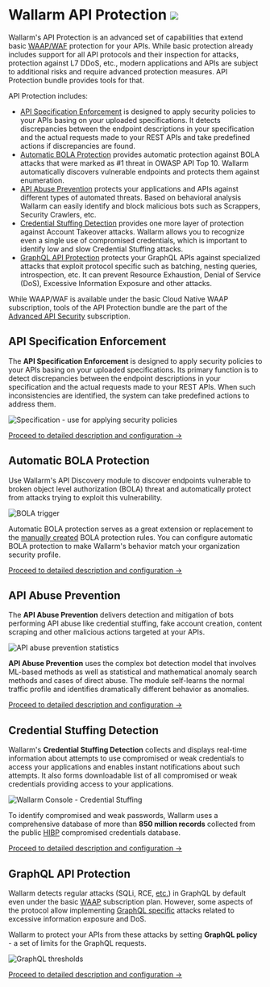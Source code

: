 # Wallarm API Protection <a href="../subscription-plans/#waap-and-advanced-api-security"><img src="../../images/api-security-tag.svg" style="border: none;"></a>

Wallarm's API Protection is an advanced set of capabilities that extend basic [WAAP/WAF](../about-wallarm/waap-overview.md) protection for your APIs. While basic protection already includes support for all API protocols and their inspection for attacks, protection against L7 DDoS, etc., modern applications and APIs are subject to additional risks and require advanced protection measures. API Protection bundle provides tools for that.

API Protection includes:

* [API Specification Enforcement](#api-specification-enforcement) is designed to apply security policies to your APIs basing on your uploaded specifications. It detects discrepancies between the endpoint descriptions in your specification and the actual requests made to your REST APIs and take predefined actions if discrepancies are found.
* [Automatic BOLA Protection](#automatic-bola-protection) provides automatic protection against BOLA attacks that were marked as #1 threat in OWASP API Top 10. Wallarm automatically discovers vulnerable endpoints and protects them against enumeration.
* [API Abuse Prevention](#api-abuse-prevention) protects your applications and APIs against different types of automated threats. Based on behavioral analysis Wallarm can easily identify and block malicious bots such as  Scrappers, Security Crawlers, etc.  
* [Credential Stuffing Detection](#credential-stuffing-detection) provides one more layer of protection against Account Takeover attacks. Wallarm allows you to recognize even a single use of compromised credentials, which is important to identify low and slow Credential Stuffing attacks.
* [GraphQL API Protection](#graphql-api-protection) protects your GraphQL APIs against specialized attacks that exploit protocol specific such as batching, nesting queries, introspection, etc. It can prevent Resource Exhaustion, Denial of Service (DoS), Excessive Information Exposure and other attacks.

<!--Diagram for API Protection bundle of Wallarm products, being prepared by Iskandar-->

While WAAP/WAF is available under the basic Cloud Native WAAP subscription, tools of the API Protection bundle are the part of the [Advanced API Security](../about-wallarm/subscription-plans.md#subscription-plans) subscription.

## API Specification Enforcement

The **API Specification Enforcement** is designed to apply security policies to your APIs basing on your uploaded specifications. Its primary function is to detect discrepancies between the endpoint descriptions in your specification and the actual requests made to your REST APIs. When such inconsistencies are identified, the system can take predefined actions to address them.

![Specification - use for applying security policies](../images/api-policies-enforcement/specification-use-for-api-policies-enforcement.png)

[Proceed to detailed description and configuration →](../api-policy-enforcement/overview.md)

## Automatic BOLA Protection

Use Wallarm's API Discovery module to discover endpoints vulnerable to broken object level authorization (BOLA) threat and automatically protect from attacks trying to exploit this vulnerability.

![BOLA trigger](../images/user-guides/bola-protection/trigger-enabled-state.png)

Automatic BOLA protection serves as a great extension or replacement to the [manually created](../admin-en/configuration-guides/protecting-against-bola-trigger.md) BOLA protection rules. You can configure automatic BOLA protection to make Wallarm's behavior match your organization security profile.

[Proceed to detailed description and configuration →](../admin-en/configuration-guides/protecting-against-bola.md)

## API Abuse Prevention

The **API Abuse Prevention** delivers detection and mitigation of bots performing API abuse like credential stuffing, fake account creation, content scraping and other malicious actions targeted at your APIs.

![API abuse prevention statistics](../images/about-wallarm-waf/abi-abuse-prevention/api-abuse-prevention-statistics.png)

**API Abuse Prevention** uses the complex bot detection model that involves ML-based methods as well as statistical and mathematical anomaly search methods and cases of direct abuse. The module self-learns the normal traffic profile and identifies dramatically different behavior as anomalies.

[Proceed to detailed description and configuration →](api-abuse-prevention.md)

## Credential Stuffing Detection

Wallarm's **Credential Stuffing Detection** collects and displays real-time information about attempts to use compromised or weak credentials to access your applications and enables instant notifications about such attempts. It also forms downloadable list of all compromised or weak credentials providing access to your applications.

![Wallarm Console - Credential Stuffing](../images/about-wallarm-waf/credential-stuffing/credential-stuffing.png)

To identify compromised and weak passwords, Wallarm uses a comprehensive database of more than **850 million records** collected from the public [HIBP](https://haveibeenpwned.com/) compromised credentials database.

[Proceed to detailed description and configuration →](credential-stuffing.md)

## GraphQL API Protection

Wallarm detects regular attacks (SQLi, RCE, [etc.](../attacks-vulns-list.md)) in GraphQL by default even under the basic [WAAP](../about-wallarm/subscription-plans.md#subscription-plans) subscription plan. However, some aspects of the protocol allow implementing [GraphQL specific](../attacks-vulns-list.md#graphql-attack) attacks related to excessive information exposure and DoS.

Wallarm to protect your APIs from these attacks by setting **GraphQL policy** - a set of limits for the GraphQL requests.

![GraphQL thresholds](../images/user-guides/rules/graphql-rule.png)

[Proceed to detailed description and configuration →](../api-protection/graphql-rule.md)
